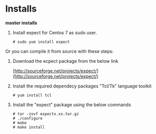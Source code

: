  # Installs
**master installs**

 1. Install expect for Centos 7 as sudo user.
 
     
		# sudo yum install expect

     
Or you can compile it from source with these steps:
1) Download the ecpect package from the below link

	[http://sourceforge.net/projects/expect/](http://sourceforge.net/projects/expect/)
2) Install the required dependecy packages "Tcl/Tk" language toolkit


       # yum install tcl

3) Install the "expect" package using the below commands
  

       # tar -zxvf expectx.xx.tar.gz
       # ./configure
       # make
       # make install


<!--stackedit_data:
eyJoaXN0b3J5IjpbMTkwNzAwODQwMV19
-->